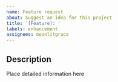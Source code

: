 ```yaml
---
name: Feature request
about: Suggest an idea for this project
title: '[Feature]: '
labels: enhancement
assignees: moonlitgrace
---
```


## Description

Place detailed information here
